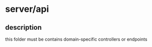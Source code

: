 # server/api

## description

this folder must be contains domain-specific controllers or endpoints
